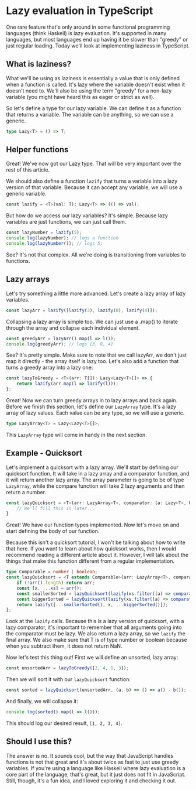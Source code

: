 # Lazy evaluation in TypeScript

One rare feature that's only around in some functional programming languages (think Haskell) is lazy evaluation. It's supported in many languages, but most languages end up having it be slower than "greedy" or just regular loading. Today we'll look at implementing laziness in TypeScript.

## What is laziness?

What we'll be using as laziness is essentially a value that is only defined when a function is called. It's lazy where the variable doesn't exist when it doesn't need to. We'll also be using the term "greedy" for a non-lazy variable (you might have heard this as eager or strict as well).

So let's define a type for our lazy variable. We can define it as a function that returns a variable. The variable can be anything, so we can use a generic.

```typescript
type Lazy<T> = () => T;
```

## Helper functions

Great! We've now got our Lazy type. That will be very important over the rest of this article.

We should also define a function `lazify` that turns a variable into a lazy version of that variable. Because it can accept any variable, we will use a generic variable.

```typescript
const lazify = <T>(val: T): Lazy<T> => (() => val);
```

But how do we access our lazy variables? It's simple. Because lazy variables are just functions, we can just call them.

```typescript
const lazyNumber = lazify(5);
console.log(lazyNumber); // logs a function
console.log(lazyNumber()); // logs 5;
```

See? It's not that complex. All we're doing is transitioning from variables to functions.

## Lazy arrays

Let's try something a little more advanced. Let's create a lazy array of lazy variables.

```typescript
const lazyArr = lazify([lazify(3), lazify(8), lazify(4)]);
```

Collapsing a lazy array is simple too. We can just use a .map() to iterate through the array and collapse each individual element.

```typescript
const greedyArr = lazyArr().map(l => l());
console.log(greedyArr); // logs [3, 8, 4]
```

See? It's pretty simple. Make sure to note that we call lazyArr, we don't just map it directly - the array itself is lazy too. Let's also add a function that turns a greedy array into a lazy one:

```typescript
const lazyToGreedy = <T>(arr: T[]): Lazy<Lazy<T>[]> => {
    return lazify(arr.map(l => lazify(l)));
};
```

Great! Now we can turn greedy arrays in to lazy arrays and back again. Before we finish this section, let's define our `LazyArray` type. It's a lazy array of lazy values. Each value can be any type, so we will use a generic.

```typescript
type LazyArray<T> = Lazy<Lazy<T>[]>;
```

This `LazyArray` type will come in handy in the next section.

## Example - Quicksort

Let's implement a quicksort with a lazy array. We'll start by defining our quicksort function. It will take in a lazy array and a comparator function, and it will return another lazy array. The array parameter is going to be of type `LazyArray`, while the compare function will take 2 lazy arguments and then return a number.

```typescript
const lazyQuicksort = <T>(arr: LazyArray<T>, comparator: (a: Lazy<T>, b: Lazy<T>) => Lazy<number>): LazyArray<T> => {
    // We'll fill this in later...
}
```

Great! We have our function types implemented. Now let's move on and start defining the body of our function.

Because this isn't a quicksort tutorial, I won't be talking about how to write that here. If you want to learn about how quicksort works, then I would recommend reading a different article about it. However, I will talk about the things that make this function different from a regular implementation.

```typescript
type Comparable = number | boolean;
const lazyQuicksort = <T extends Comparable>(arr: LazyArray<T>, comparator: (a: Lazy<T>, b: Lazy<T>) => Lazy<number>): LazyArray<T> => {
    if (!arr().length) return arr;
    const [x, ...xs] = arr();
    const smallerSorted = lazyQuicksort(lazify(xs.filter((a) => comparator(a, x)() <= 0)), comparator);
    const biggerSorted = lazyQuicksort(lazify(xs.filter((a) => comparator(a, x)() > 0)), comparator);
    return lazify([...smallerSorted(), x, ...biggerSorted()]);
};
```

Look at the `lazify` calls. Because this is a lazy version of quicksort, with a lazy comparator, it's important to remember that all arguments going into the comparator must be lazy. We also return a lazy array, so we `lazify` the final array. We also make sure that T is of type number or boolean because when you subtract them, it does not return NaN.

Now let's test this thing out! First we will define an unsorted, lazy array:

```typescript
const unsortedArr = lazyToGreedy([2, 4, 1, 3]);
```

Then we will sort it with our `lazyQuicksort` function:

```typescript
const sorted = lazyQuicksort(unsortedArr, (a, b) => () => a() - b());
```

And finally, we will collapse it:

```typescript
console.log(sorted().map(l => l()));
```

This should log our desired result, `[1, 2, 3, 4]`.

## Should I use this?

The answer is no. It sounds cool, but the way that JavaScript handles functions is not that great and it's about twice as fast to just use greedy variables. If you're using a language like Haskell where lazy evaluation is a core part of the language, that's great, but it just does not fit in JavaScript. Still, though, it's a fun idea, and I loved exploring it and checking it out.
